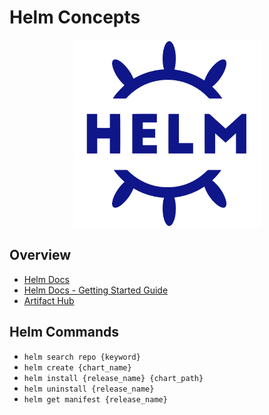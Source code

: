 # Helm Concepts

<p align="center">
    <img src="../imgs/helm_logo.png" width="300" height="300">
</p>

## Overview

* [Helm Docs](https://helm.sh/)
* [Helm Docs - Getting Started Guide](https://helm.sh/docs/chart_template_guide/getting_started/)
* [Artifact Hub](https://artifacthub.io/)

## Helm Commands

* ```helm search repo {keyword}```
* ```helm create {chart_name}```
* ```helm install {release_name} {chart_path}```
* ```helm uninstall {release_name}```
* ```helm get manifest {release_name}```